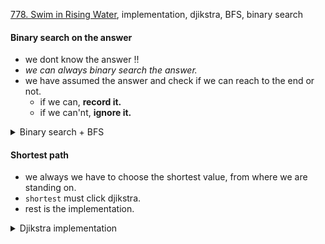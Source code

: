 [778. Swim in Rising Water](https://leetcode.com/problems/swim-in-rising-water/), implementation, djikstra, BFS, binary search

#### Binary search on the answer 
- we dont know the answer !! 
- _we can always binary search the answer._
- we have assumed the answer and check if we can reach to the end or not. 
  - if we can, **record it.**
  - if we can'nt, **ignore it.**

<details>
<summary> Binary search + BFS </summary>

```cpp
int swimInWater(vector<vector<int>>& grid) {
    int n = grid.size();
    int m = grid[0].size();

    int low = 0;
    int high = 51 * 51;

    int dr[] = {-1, 1, 0, 0};
    int dc[] = {0, 0, -1, 1};

    int ans = INT_MAX;
    for (int kk = 0; kk < 50; kk++) {
        int mid = (low + (high - low)/2);
        queue<pair<int, int>> qu;
        vector<vector<bool>> used(n, vector<bool>(m, false));

        qu.push({0, 0});
        used[0][0] = true;
        int mini_ans = grid[0][0];

        while (!qu.empty()) {
            auto [r, c] = qu.front();
            qu.pop();

            for (int i = 0; i < 4; i++) {
                int rr = r + dr[i];
                int cc = c + dc[i];

                if (rr < 0 or cc < 0 or rr >= n or cc >= m) continue;
                if (used[rr][cc]) continue;
                if (grid[rr][cc] > mid) continue;

                qu.push({rr, cc});
                used[rr][cc] = 1;
                mini_ans = max(mini_ans, grid[rr][cc]);
            }
        }
        bool good = used[n - 1][m - 1];

        if (good) high = mid;
        else low = mid;

        if (used[n - 1][m - 1])
            ans = min(ans, mini_ans);
    }
    return ans;
}
```

</details>


#### Shortest path 
- we always we have to choose the shortest value, from where we are standing on.
- `shortest` must click djikstra.
- rest is the implementation.

<details>
<summary> Djikstra implementation </summary>

```cpp
int swimInWater(vector<vector<int>>& grid) {
    #define tiii tuple<int, int, int>
    int dr[] = {-1, 1, 0, 0};
    int dc[] = {0, 0, -1, 1};

    int n = grid.size();
    int m = grid[0].size();
    int t = grid[0][0];

    priority_queue<tiii, vector<tiii>, greater<tiii>> pq;
    vector<vector<int>> dist(n, vector<int>(m, 0));

    pq.push({t, 0, 0});
    dist[0][0] = 1;

    int ans = 0;
    while (!pq.empty()) {
        auto [value, r, c] = pq.top();
        ans = max(ans, value);
        pq.pop();

        if (r == n - 1 and c == m - 1)
            return ans;

        dist[r][c] = 1;
        for (int i = 0; i < 4; i++) {
            int rr = r + dr[i];
            int cc = c + dc[i];

            if (rr < 0 or rr >= n or cc < 0 or cc >= m or dist[rr][cc]) continue;

            pq.push({grid[rr][cc], rr, cc});
        }
    }
    return -1;
}
```

</details>
